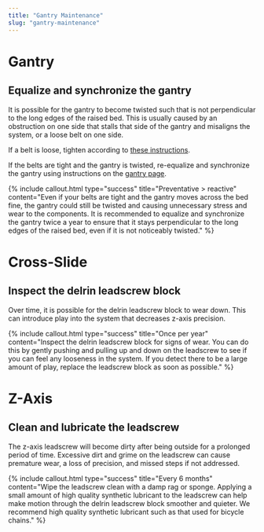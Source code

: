 ```yaml
---
title: "Gantry Maintenance"
slug: "gantry-maintenance"
---
```


# Gantry

## Equalize and synchronize the gantry

It is possible for the gantry to become twisted such that is not perpendicular to the long edges of the raised bed. This is usually caused by an obstruction on one side that stalls that side of the gantry and misaligns the system, or a loose belt on one side.

If a belt is loose, tighten according to [these instructions](general-maintenance.md#keep-belts-tensioned).

If the belts are tight and the gantry is twisted, re-equalize and synchronize the gantry using instructions on the [gantry page](../../assembly/mount-farmbot-to-the-bed.md#step-4-equalize-the-gantry).

{%
include callout.html
type="success"
title="Preventative > reactive"
content="Even if your belts are tight and the gantry moves across the bed fine, the gantry could still be twisted and causing unnecessary stress and wear to the components. It is recommended to equalize and synchronize the gantry twice a year to ensure that it stays perpendicular to the long edges of the raised bed, even if it is not noticeably twisted."
%}

# Cross-Slide

## Inspect the delrin leadscrew block

Over time, it is possible for the delrin leadscrew block to wear down. This can introduce play into the system that decreases z-axis precision.

{%
include callout.html
type="success"
title="Once per year"
content="Inspect the delrin leadscrew block for signs of wear. You can do this by gently pushing and pulling up and down on the leadscrew to see if you can feel any looseness in the system. If you detect there to be a large amount of play, replace the leadscrew block as soon as possible."
%}

# Z-Axis

## Clean and lubricate the leadscrew

The z-axis leadscrew will become dirty after being outside for a prolonged period of time. Excessive dirt and grime on the leadscrew can cause premature wear, a loss of precision, and missed steps if not addressed.

{%
include callout.html
type="success"
title="Every 6 months"
content="Wipe the leadscrew clean with a damp rag or sponge. Applying a small amount of high quality synthetic lubricant to the leadscrew can help make motion through the delrin leadscrew block smoother and quieter. We recommend high quality synthetic lubricant such as that used for bicycle chains."
%}

